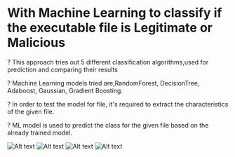 # With Machine Learning to classify if the executable file is Legitimate or Malicious

? This approach tries out 5 different classification algorithms,used for prediction and comparing their results

? Machine Learning models tried are,RandomForest, DecisionTree, Adaboost, Gaussian, Gradient Boosting.

? In order to test the model for file, it's required to extract the characteristics of the given file.

? ML model is used to predict the class for the given file based on the already trained model.

![Alt text](https://github.com/akash14204/Machine-learning-Malware-Detection-Final-year-Project/blob/master/Screenshots/d.png?raw=true)
![Alt text](https://github.com/akash14204/Machine-learning-Malware-Detection-Final-year-Project/blob/master/Screenshots/e.png?raw=true)
![Alt text](https://github.com/akash14204/Machine-learning-Malware-Detection-Final-year-Project/blob/master/Screenshots/b.png?raw=true)
![Alt text](https://github.com/akash14204/Machine-learning-Malware-Detection-Final-year-Project/blob/master/Screenshots/c.png?raw=true)

